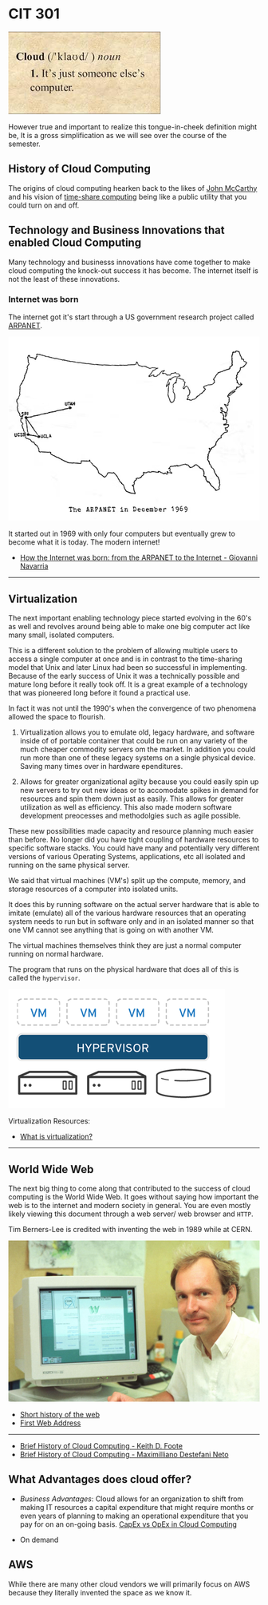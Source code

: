 # CIT 301



![Cloud computing definition](./images/cloud_definition.jpeg)


However true and important to realize this tongue-in-cheek definition might be, It is a gross simplification as we will see over the course of the semester.

## History of Cloud Computing

The origins of cloud computing hearken back to the likes of [John McCarthy](https://en.wikipedia.org/wiki/John_McCarthy_(computer_scientist)) and his vision of [time-share computing](https://en.wikipedia.org/wiki/Time-sharing) being like a public utility that you could turn on and off.


## Technology and Business Innovations that enabled Cloud Computing

Many technology and businesss innovations have come together to make cloud computing the knock-out success it has become. The internet itself is not the least of these innovations.

### Internet was born

The internet got it's start through a US government research project called [ARPANET](https://theconversation.com/how-the-internet-was-born-the-arpanet-comes-to-life-68062). 

![arpanet orig](./images/arpanet.png)

It started out in 1969 with only four computers but eventually grew to become what it is today. The modern internet!


- [How the Internet was born: from the ARPANET to the Internet - Giovanni Navarria](https://theconversation.com/au/topics/how-the-internet-was-born-32844)

---

## Virtualization

The next important enabling technology piece started evolving in the 60's as well and revolves around being able to make one big computer act like many small, isolated computers.

This is a different solution to the problem of allowing multiple users to access a single computer at once and is in contrast to the time-sharing model that Unix and later Linux had been so successful in implementing. Because of the early success of Unix it was a technically possible and mature long before it really took off. It is a great example of a technology that was pioneered long before it found a practical use.

In fact it was not until the 1990's when the convergence of two phenomena allowed the space to flourish.

1. Virtualization allows you to emulate old, legacy hardware, and software inside of of portable container that could be run on any variety of the much cheaper commodity servers om the market. In addition you could run more than one of these legacy systems on a single physical device. Saving many times over in hardware ependitures.

2. Allows for greater organizational agilty because you could easily spin up new servers to try out new ideas or to accomodate spikes in demand for resources and spin them down just as easily. This allows for greater utilization as well as efficiency. This also made modern software development preocesses and methodolgies such as agile possible.

These new possibilities made capacity and resource planning much easier than before. No longer did you have tight coupling of  hardware resources to  specific software stacks. You could have many and potentially very different versions of various Operating Systems, applications, etc all isolated and running on the same physical server.

We said that virtual machines (VM's) split up the compute, memory, and storage resources of a computer into isolated units.

It does this by running software on the actual server hardware that is able to imitate (emulate) all of the various hardware resources that an operating system needs to run but in software only and in an isolated manner so that one VM cannot see anything that is going on with another VM.

The virtual machines themselves think they are just a normal computer running on normal hardware.

The program that runs on the physical hardware that does all of this is called the `hypervisor`.

![hypervisor](./images/hypervisor.png)

Virtualization Resources:

- [What is virtualization?](https://www.redhat.com/en/topics/virtualization/what-is-virtualization)

---

## World Wide Web

The next big thing to come along that contributed to the success of cloud computing is the World Wide Web. It goes without saying how important the web is to the internet and modern society in general. You are even mostly likely viewing this document through a web server/ web browser and `HTTP`.

Tim Berners-Lee is credited with inventing the web in 1989 while at CERN.

![berners-lee](./images/berners-lee.jpg)






- [Short history of the web](https://home.cern/science/computing/birth-web/short-history-web)
- [First Web Address](http://info.cern.ch/) 




---

- [Brief History of Cloud Computing -  Keith D. Foote ](https://www.dataversity.net/brief-history-cloud-computing/#)
- [Brief History of Cloud Computing - Maximilliano Destefani Neto](https://www.ibm.com/blogs/cloud-computing/2016/08/23/a-brief-history-of-cloud-computing-2/) 

## What Advantages does cloud offer?

- *Business Advantages*: Cloud allows for an organization to shift from making IT resources a capital expenditure that might require months or even years of planning to making an operational expenditure that you pay for on an on-going basis. [CapEx vs OpEx in Cloud Computing](https://www.geeksforgeeks.org/capex-vs-opex-in-cloud-computing/)

- On demand

## AWS 

While there are many other cloud vendors we will primarily focus on AWS because they literally invented the space as we know it.

## 